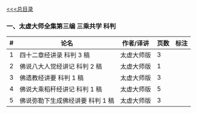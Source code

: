 [<<<总目录](./index.md)

### 一、太虚大师全集第三编 三乘共学 科判

|#|论名| 作者/译讲|页数|标注|
|-|-----------------------|---|--|--|
|1|四十二章经讲录 科判 3 稿 |太虚大师版 |3
|2|佛说八大人觉经讲记 科判 2 稿| 太虚大师版 |1
|3|佛遗教经讲要 科判 1 稿 |太虚大师版 |3
|4|佛说大乘稻秆经讲记 科判 1 稿| 太虚大师版 |5
|5|佛说弥勒下生成佛经讲要 科判 1 稿| 太虚大师版 |3
